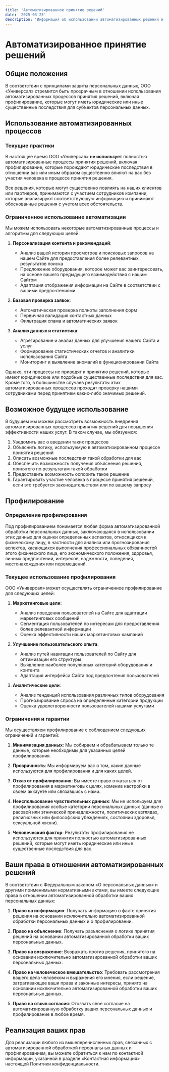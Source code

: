 ```yaml
---
title: 'Автоматизированное принятие решений'
date: '2025-03-25'
description: 'Информация об использовании автоматизированных решений и профилирования на сайте "Мир Китайского Оборудования"'
---
```


# Автоматизированное принятие решений

## Общие положения

В соответствии с принципами защиты персональных данных, ООО «Универсал» стремится быть прозрачным в отношении использования автоматизированных процессов принятия решений, включая профилирование, которые могут иметь юридические или иные существенные последствия для субъектов персональных данных.

## Использование автоматизированных процессов

### Текущие практики

В настоящее время ООО «Универсал» **не использует** полностью автоматизированные процессы принятия решений, включая профилирование, которые порождают юридические последствия в отношении вас или иным образом существенно влияют на вас без участия человека в процессе принятия решения.

Все решения, которые могут существенно повлиять на наших клиентов или партнеров, принимаются с участием сотрудников компании, которые анализируют соответствующую информацию и принимают обоснованные решения с учетом всех обстоятельств.

### Ограниченное использование автоматизации

Мы можем использовать некоторые автоматизированные процессы и алгоритмы для следующих целей:

1. **Персонализация контента и рекомендаций**:
   - Анализ вашей истории просмотров и поисковых запросов на нашем Сайте для предоставления более релевантных результатов поиска
   - Предложение оборудования, которое может вас заинтересовать, на основе вашего предыдущего взаимодействия с нашим Сайтом
   - Адаптация отображения информации на Сайте в соответствии с вашими предпочтениями

2. **Базовая проверка заявок**:
   - Автоматическая проверка полноты заполнения форм
   - Первичная валидация контактных данных
   - Фильтрация спама и автоматических заявок

3. **Анализ данных и статистика**:
   - Агрегирование и анализ данных для улучшения нашего Сайта и услуг
   - Формирование статистических отчетов и аналитики использования Сайта
   - Мониторинг и выявление аномалий в функционировании Сайта

Однако, эти процессы не приводят к принятию решений, которые имеют юридические или подобные существенные последствия для вас. Кроме того, в большинстве случаев результаты этих автоматизированных процессов проходят проверку нашими сотрудниками перед принятием каких-либо значимых решений.

## Возможное будущее использование

В будущем мы можем рассмотреть возможность внедрения автоматизированных процессов принятия решений для повышения эффективности наших услуг. В таком случае, мы обязуемся:

1. Уведомить вас о введении таких процессов
2. Объяснить логику, используемую в автоматизированном процессе принятия решений
3. Описать возможные последствия такой обработки для вас
4. Обеспечить возможность получения объяснения решения, принятого по результатам такой обработки
5. Предоставить возможность оспорить такое решение
6. Гарантировать участие человека в процессе принятия решений, если это требуется законодательством или по вашему запросу

## Профилирование

### Определение профилирования

Под профилированием понимается любая форма автоматизированной обработки персональных данных, заключающаяся в использовании этих данных для оценки определенных аспектов, относящихся к физическому лицу, в частности для анализа или прогнозирования аспектов, касающихся выполнения профессиональных обязанностей этого физического лица, его экономического положения, здоровья, личных предпочтений, интересов, надежности, поведения, местонахождения или перемещений.

### Текущее использование профилирования

ООО «Универсал» может осуществлять ограниченное профилирование для следующих целей:

1. **Маркетинговые цели**:
   - Анализ поведения пользователей на Сайте для адаптации маркетинговых сообщений
   - Сегментация пользователей по интересам для предоставления более релевантной информации
   - Оценка эффективности наших маркетинговых кампаний

2. **Улучшение пользовательского опыта**:
   - Анализ путей навигации пользователей по Сайту для оптимизации его структуры
   - Выявление наиболее популярных категорий оборудования и контента
   - Адаптация интерфейса Сайта под предпочтения пользователей

3. **Аналитические цели**:
   - Анализ тенденций использования различных типов оборудования
   - Прогнозирование спроса на определенные категории продукции
   - Оценка удовлетворенности пользователей нашими услугами

### Ограничения и гарантии

Мы осуществляем профилирование с соблюдением следующих ограничений и гарантий:

1. **Минимизация данных**: Мы собираем и обрабатываем только те данные, которые необходимы для указанных целей профилирования.

2. **Прозрачность**: Мы информируем вас о том, какие данные используются для профилирования и для каких целей.

3. **Отказ от профилирования**: Вы имеете право отказаться от профилирования в маркетинговых целях, изменив настройки в своем аккаунте или связавшись с нами.

4. **Неиспользование чувствительных данных**: Мы не используем для профилирования особые категории персональных данных (данные о расовой или этнической принадлежности, политических взглядах, религиозных или философских убеждениях, состоянии здоровья, сексуальной жизни).

5. **Человеческий фактор**: Результаты профилирования не используются для принятия полностью автоматизированных решений, которые могут иметь юридические или иные существенные последствия для вас.

## Ваши права в отношении автоматизированных решений

В соответствии с Федеральным законом «О персональных данных» и другими применимыми нормативными актами, вы имеете следующие права в отношении автоматизированной обработки ваших персональных данных:

1. **Право на информацию**: Получать информацию о факте принятия решения на основании исключительно автоматизированной обработки персональных данных и о профилировании.

2. **Право на объяснение**: Получать разъяснения о логике принятия решений на основании автоматизированной обработки ваших персональных данных.

3. **Право на возражение**: Возражать против решения, принятого на основании исключительно автоматизированной обработки ваших персональных данных.

4. **Право на человеческое вмешательство**: Требовать рассмотрения вашего дела человеком и выражения его мнения, если решение, затрагивающее ваши права и законные интересы, принято на основании исключительно автоматизированной обработки ваших персональных данных.

5. **Право на отзыв согласия**: Отозвать свое согласие на автоматизированную обработку ваших персональных данных и профилирование в любое время.

## Реализация ваших прав

Для реализации любого из вышеперечисленных прав, связанных с автоматизированной обработкой персональных данных и профилированием, вы можете обратиться к нам по контактной информации, указанной в разделе «Контактная информация» настоящей Политики конфиденциальности.
